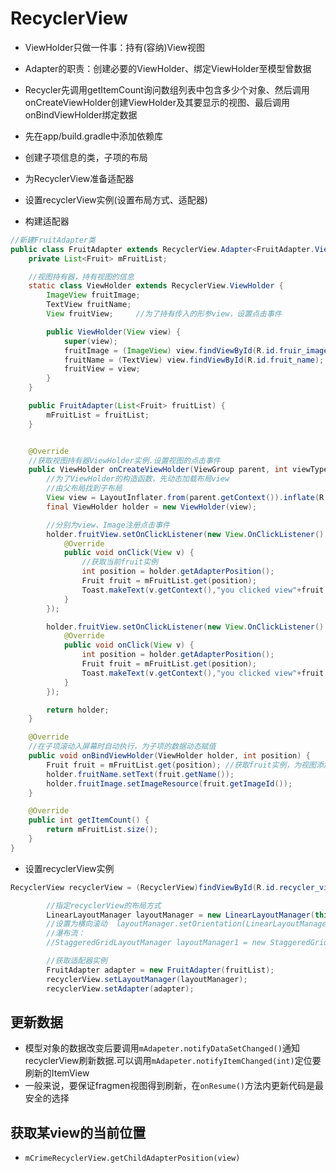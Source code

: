 # RecyclerView

- ViewHolder只做一件事：持有(容纳)View视图
- Adapter的职责：创建必要的ViewHolder、绑定ViewHolder至模型曾数据
- Recycler先调用getItemCount询问数组列表中包含多少个对象、然后调用onCreateViewHolder创建ViewHolder及其要显示的视图、最后调用onBindViewHolder绑定数据

- 先在app/build.gradle中添加依赖库

- 创建子项信息的类，子项的布局

- 为RecyclerView准备适配器

- 设置recyclerView实例(设置布局方式、适配器)

- 构建适配器

```java
//新建FruitAdapter类
public class FruitAdapter extends RecyclerView.Adapter<FruitAdapter.ViewHolder> {
    private List<Fruit> mFruitList;

    //视图持有器，持有视图的信息
    static class ViewHolder extends RecyclerView.ViewHolder {
        ImageView fruitImage;
        TextView fruitName;
        View fruitView;     //为了持有传入的形参view，设置点击事件

        public ViewHolder(View view) {
            super(view);
            fruitImage = (ImageView) view.findViewById(R.id.fruir_image);
            fruitName = (TextView) view.findViewById(R.id.fruit_name);
            fruitView = view;
        }
    }

    public FruitAdapter(List<Fruit> fruitList) {
        mFruitList = fruitList;
    }


    @Override
    //获取视图持有器ViewHolder实例.设置视图的点击事件
    public ViewHolder onCreateViewHolder(ViewGroup parent, int viewType) {
        //为了ViewHolder的构造函数，先动态加载布局view
        //由父布局找到子布局
        View view = LayoutInflater.from(parent.getContext()).inflate(R.layout.fruit_item, parent, false);
        final ViewHolder holder = new ViewHolder(view);

        //分别为view、Image注册点击事件
        holder.fruitView.setOnClickListener(new View.OnClickListener() {
            @Override
            public void onClick(View v) {
                //获取当前fruit实例
                int position = holder.getAdapterPosition();
                Fruit fruit = mFruitList.get(position);
                Toast.makeText(v.getContext(),"you clicked view"+fruit.getName(),Toast.LENGTH_SHORT).show();
            }
        });

        holder.fruitView.setOnClickListener(new View.OnClickListener() {
            @Override
            public void onClick(View v) {
                int position = holder.getAdapterPosition();
                Fruit fruit = mFruitList.get(position);
                Toast.makeText(v.getContext(),"you clicked view"+fruit.getName(),Toast.LENGTH_SHORT).show();
            }
        });

        return holder;
    }

    @Override
    //在子项滚动入屏幕时自动执行，为子项的数据动态赋值
    public void onBindViewHolder(ViewHolder holder, int position) {
        Fruit fruit = mFruitList.get(position); //获取fruit实例，为视图添加数据
        holder.fruitName.setText(fruit.getName());
        holder.fruitImage.setImageResource(fruit.getImageId());
    }

    @Override
    public int getItemCount() {
        return mFruitList.size();
    }
}
```

- 设置recyclerView实例

```java
RecyclerView recyclerView = (RecyclerView)findViewById(R.id.recycler_view);

        //指定recyclerView的布局方式
        LinearLayoutManager layoutManager = new LinearLayoutManager(this);
        //设置为横向滚动  layoutManager.setOrientation(LinearLayoutManager.HORIZONTAL);
        //瀑布流：
        //StaggeredGridLayoutManager layoutManager1 = new StaggeredGridLayoutManager(3,StaggeredGridLayoutManager.VERTICAL);

        //获取适配器实例
        FruitAdapter adapter = new FruitAdapter(fruitList);
        recyclerView.setLayoutManager(layoutManager);
        recyclerView.setAdapter(adapter);
```

## 更新数据

- 模型对象的数据改变后要调用`mAdapeter.notifyDataSetChanged()`通知recyclerView刷新数据.可以调用`mAdapeter.notifyItemChanged(int)`定位要刷新的ItemView
- 一般来说，要保证fragmen视图得到刷新，在`onResume()`方法内更新代码是最安全的选择

## 获取某view的当前位置
* `mCrimeRecyclerView.getChildAdapterPosition(view)`
